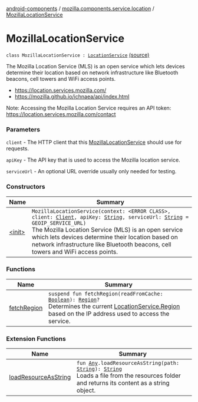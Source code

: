 [android-components](../../index.md) / [mozilla.components.service.location](../index.md) / [MozillaLocationService](./index.md)

# MozillaLocationService

`class MozillaLocationService : `[`LocationService`](../-location-service/index.md) [(source)](https://github.com/mozilla-mobile/android-components/blob/master/components/service/location/src/main/java/mozilla/components/service/location/MozillaLocationService.kt#L49)

The Mozilla Location Service (MLS) is an open service which lets devices determine their location
based on network infrastructure like Bluetooth beacons, cell towers and WiFi access points.

* https://location.services.mozilla.com/
* https://mozilla.github.io/ichnaea/api/index.html

Note: Accessing the Mozilla Location Service requires an API token:
https://location.services.mozilla.com/contact

### Parameters

`client` - The HTTP client that this [MozillaLocationService](./index.md) should use for requests.

`apiKey` - The API key that is used to access the Mozilla location service.

`serviceUrl` - An optional URL override usually only needed for testing.

### Constructors

| Name | Summary |
|---|---|
| [&lt;init&gt;](-init-.md) | `MozillaLocationService(context: <ERROR CLASS>, client: `[`Client`](../../mozilla.components.concept.fetch/-client/index.md)`, apiKey: `[`String`](https://kotlinlang.org/api/latest/jvm/stdlib/kotlin/-string/index.html)`, serviceUrl: `[`String`](https://kotlinlang.org/api/latest/jvm/stdlib/kotlin/-string/index.html)` = GEOIP_SERVICE_URL)`<br>The Mozilla Location Service (MLS) is an open service which lets devices determine their location based on network infrastructure like Bluetooth beacons, cell towers and WiFi access points. |

### Functions

| Name | Summary |
|---|---|
| [fetchRegion](fetch-region.md) | `suspend fun fetchRegion(readFromCache: `[`Boolean`](https://kotlinlang.org/api/latest/jvm/stdlib/kotlin/-boolean/index.html)`): `[`Region`](../-location-service/-region/index.md)`?`<br>Determines the current [LocationService.Region](../-location-service/-region/index.md) based on the IP address used to access the service. |

### Extension Functions

| Name | Summary |
|---|---|
| [loadResourceAsString](../../mozilla.components.support.test.file/kotlin.-any/load-resource-as-string.md) | `fun `[`Any`](https://kotlinlang.org/api/latest/jvm/stdlib/kotlin/-any/index.html)`.loadResourceAsString(path: `[`String`](https://kotlinlang.org/api/latest/jvm/stdlib/kotlin/-string/index.html)`): `[`String`](https://kotlinlang.org/api/latest/jvm/stdlib/kotlin/-string/index.html)<br>Loads a file from the resources folder and returns its content as a string object. |

